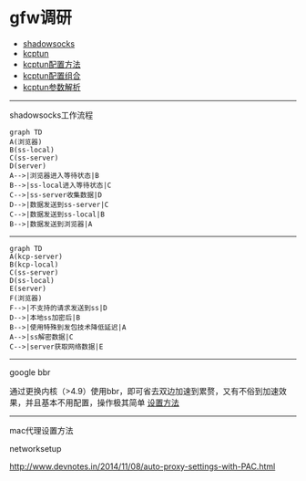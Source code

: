 # gfw调研

- [shadowsocks](https://github.com/shadowsocks/shadowsocks-libev)
- [kcptun](https://github.com/xtaci/kcptun/issues/137)
- [kcptun配置方法](https://github.com/xtaci/kcptun/issues/137)
- [kcptun配置组合](https://github.com/xtaci/kcptun/issues/251)
- [kcptun参数解析](https://blog.kuoruan.com/102.html)


---
shadowsocks工作流程
```
graph TD
A(浏览器)
B(ss-local)
C(ss-server)
D(server)
A-->|浏览器进入等待状态|B
B-->|ss-local进入等待状态|C
C-->|ss-server收集数据|D
D-->|数据发送到ss-server|C
C-->|数据发送到ss-local|B
B-->|数据发送到浏览器|A
```

---
```
graph TD
A(kcp-server)
B(kcp-local)
C(ss-server)
D(ss-local)
E(server)
F(浏览器)
F-->|不支持的请求发送到ss|D
D-->|本地ss加密后|B
B-->|使用特殊到发包技术降低延迟|A
A-->|ss解密数据|C
C-->|server获取网络数据|E
```

---

google bbr

通过更换内核（>4.9）使用bbr，即可省去双边加速到累赘，又有不俗到加速效果，并且基本不用配置，操作极其简单
[设置方法](https://github.com/iMeiji/shadowsocks_install/wiki/%E5%BC%80%E5%90%AFTCP-BBR%E6%8B%A5%E5%A1%9E%E6%8E%A7%E5%88%B6%E7%AE%97%E6%B3%95)

---
mac代理设置方法

networksetup

http://www.devnotes.in/2014/11/08/auto-proxy-settings-with-PAC.html